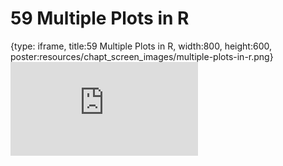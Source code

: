 # 59 Multiple Plots in R
 
{type: iframe, title:59 Multiple Plots in R, width:800, height:600, poster:resources/chapt_screen_images/multiple-plots-in-r.png}
![](https://datatrail-jhu.github.io/DataTrail_ReOrg/no_toc/multiple-plots-in-r.html)
 

 
